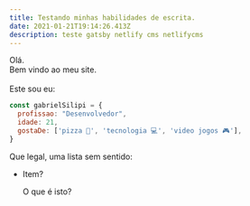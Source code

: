 ```yaml
---
title: Testando minhas habilidades de escrita.
date: 2021-01-21T19:14:26.413Z
description: teste gatsby netlify cms netlifycms
---
```

Olá.\
Bem vindo ao meu site.\
\
Este sou eu:

```javascript
const gabrielSilipi = {
  profissao: "Desenvolvedor",
  idade: 21,
  gostaDe: ['pizza 🍕', 'tecnologia 💻', 'video jogos 🎮'],
}
```

Que legal, uma lista sem sentido:

* Item?

  O que é isto?